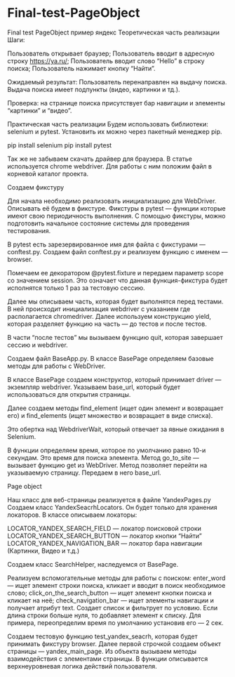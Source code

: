 # Final-test-PageObject
Final test PageObject пример яндекс
Теоретическая часть реализации
Шаги:

Пользователь открывает браузер;
Пользователь вводит в адресную строку https://ya.ru/;
Пользователь вводит слово “Hello” в строку поиска;
Пользователь нажимает кнопку “Найти”.

Ожидаемый результат:
Пользователь перенаправлен на выдачу поиска. Выдача поиска имеет подпункты (видео, картинки и тд.).

Проверка: на странице поиска присутствует бар навигации и элементы “картинки” и “видео”.

Практическая часть реализации
Будем использовать библиотеки: selenium и pytest. Установить их можно через пакетный менеджер pip.

pip install selenium
pip install pytest

Так же не забываем скачать драйвер для браузера. В статье используется chrome webdriver. Для работы с ним положим файл в корневой каталог проекта.

Создаем фикстуру

Для начала необходимо реализовать инициализацию для WebDriver. Описывать её будем в фикстуре. Фикстуры в pytest — функции которые имеют свою периодичность выполнения.
С помощью фикстуры, можно подготовить начальное состояние системы для проведения тестирования.

В pytest есть зарезервированное имя для файла с фикстурами — conftest.py. Создаем файл conftest.py и реализуем функцию c именем — browser.

Помечаем ее декоратором @pytest.fixture и передаем параметр scope со значением session. Это означает что данная функция-фикстура будет исполнятся только 1 раз за тестовую сессию.

Далее мы описываем часть, которая будет выполнятся перед тестами. В ней происходит инициализация webdriver с указанием где располагается chromedriver. Далее используем конструкцию yield, которая разделяет функцию на часть — до тестов и после тестов.

В части “после тестов” мы вызываем функцию quit, которая завершает сессию и webdriver.

Создаем файл BaseApp.py. В классе BasePage определяем базовые методы для работы с WebDriver.

В классе BasePage создаем конструктор, который принимает driver — экземпляр webdriver. Указываем base_url, который будет использоваться для открытия страницы.

Далее создаем методы find_element (ищет один элемент и возвращает его) и find_elements (ищет множество и возвращает в виде списка).

Это обертка над WebdriverWait, который отвечает за явные ожидания в Selenium.

В функции определяем время, которое по умолчанию равно 10-и секундам. Это время для поиска элемента. Метод go_to_site — вызывает функцию get из WebDriver. Метод позволяет перейти на указываемую страницу. Передаем в него base_url.

Page object

Наш класс для веб-страницы реализуется в файле YandexPages.py
Создаем класс YandexSeacrhLocators. Он будет только для хранения локаторов.
В классе описываем локаторы:

LOCATOR_YANDEX_SEARCH_FIELD — локатор поисковой строки
LOCATOR_YANDEX_SEARCH_BUTTON — локатор кнопки “Найти”
LOCATOR_YANDEX_NAVIGATION_BAR — локатор бара навигации (Картинки, Видео и т.д.)

Создаем класс SearchHelper, наследуемся от BasePage.

Реализуем вспомогательные методы для работы с поиском:
enter_word — ищет элемент строки поиска, кликает и вводит в поиск необходимое слово;
click_on_the_search_button — ищет элемент кнопки поиска и кликает на неё;
check_navigation_bar — ищет элементы навигации и получает атрибут text. Создает список и фильтрует по условию. Если длина строки больше нуля, то добавляет элемент к списку. Для примера, переопределим время по умолчанию установив его — 2 сек.

Создаем тестовую функцию test_yandex_seacrh, которая будет принимать фикстуру browser.
Далее первой строчкой создаем объект страницы — yandex_main_page. Из объекта вызываем методы взаимодействия с элементами страницы. 
В функции описывается верхнеуровневая логика действий пользователя.
